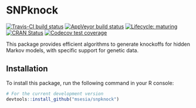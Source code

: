 # SNPknock

[![Travis-CI build status](https://travis-ci.org/r-lib/SNPknock.svg?branch=master)](https://travis-ci.org/r-lib/SNPknock)
[![AppVeyor build status](https://ci.appveyor.com/api/projects/status/github/r-lib/SNPknock?branch=master&svg=true)](https://ci.appveyor.com/project/r-lib/SNPknock)
[![Lifecycle: maturing](https://img.shields.io/badge/lifecycle-maturing-blue.svg)](https://www.tidyverse.org/lifecycle/#maturing)
[![CRAN Status](https://www.r-pkg.org/badges/version/SNPknock)](https://cran.r-project.org/package=SNPknock)
[![Codecov test coverage](https://img.shields.io/codecov/c/github/r-lib/SNPknock/master.svg)](https://codecov.io/github/r-lib/SNPknock?branch=master)

This package provides efficient algorithms to generate knockoffs for hidden Markov models, with specific support for genetic data.

## Installation

To install this package, run the following command in your R console:

```r
# For the current development version
devtools::install_github("msesia/snpknock")
```
